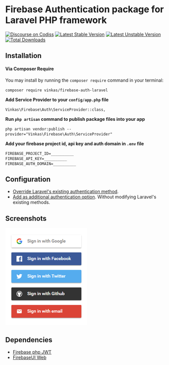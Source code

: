 # Firebase Authentication package for Laravel PHP framework

[![Discourse on Codiss](https://img.shields.io/badge/discourse-on_codiss-blue.svg?style=flat-square)](https://codiss.com/c/firebase-auth-laravel)
[![Latest Stable Version](https://poser.pugx.org/vinkas/firebase-auth-laravel/v/stable.svg?format=flat-square)](https://packagist.org/packages/vinkas/firebase-auth-laravel)
[![Latest Unstable Version](https://poser.pugx.org/vinkas/firebase-auth-laravel/v/unstable.svg?format=flat-square)](https://packagist.org/packages/vinkas/firebase-auth-laravel)
[![Total Downloads](https://img.shields.io/packagist/dt/vinkas/firebase-auth-laravel.svg?style=flat-square)](https://packagist.org/packages/vinkas/firebase-auth-laravel)

## Installation

#### Via Composer Require

You may install by running the `composer require` command in your terminal:
```
composer require vinkas/firebase-auth-laravel
```

**Add Service Provider to your `config/app.php` file**

```
Vinkas\Firebase\Auth\ServiceProvider::class,
```

**Run `php artisan` command to publish package files into your app**

```
php artisan vendor:publish --provider="Vinkas\Firebase\Auth\ServiceProvider"
```

**Add your firebase project id, api key and auth domain in `.env` file**

```
FIREBASE_PROJECT_ID=__________
FIREBASE_API_KEY=__________
FIREBASE_AUTH_DOMAIN=__________
```


## Configuration

* [Override Laravel's existing authentication method](https://codiss.com/t/override-laravels-existing-authentication-method/21).
* [Add as additional authentication option](https://codiss.com/t/add-as-additional-authentication-option/22). Without modifying Laravel's existing methods.

## Screenshots

![FirebaseUI Web](/screenshots/sign-in-providers.png)

## Dependencies

* [Firebase php JWT](https://github.com/firebase/php-jwt)
* [FirebaseUI Web](https://github.com/firebase/firebaseui-web)
